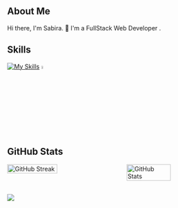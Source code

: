## About Me
Hi there, I'm Sabira. 👋 I'm a FullStack Web Developer .

## Skills
  [![My Skills](https://skillicons.dev/icons?i=html,css,javascript,typescript,react,vue,tailwind,sass,bootstrap,nodejs,laravel,mysql,mongodb,java,python&theme=dark)](https://skillicons.dev)
  <img src="https://camo.githubusercontent.com/7449ed470197daee91935b90d2621a8db43ac959c6551a974cd9357c15f3b20e/68747470733a2f2f6861796573303732342e6769746875622e696f2f73686f706966792d7061636b65722f696d672f6c6f676f732f73686f706966792e737667" alt="" style="width:4%;  top: -130px; ">

<!-- ## Connect with Me
[<img src="https://github.com/hello-sabira/hello-sabira/blob/main/icons/linkedin.svg" width="18" />](https://www.linkedin.com/in/sabiratahsinkhan/)
[<img src="https://github.com/hello-sabira/hello-sabira/blob/main/icons/index.png" width="25" />](https://codeforces.com/profile/hello_sabira)
[<img src="https://github.com/hello-sabira/hello-sabira/blob/main/icons/bee.png" width="30" />](https://www.beecrowd.com.br/judge/en/profile/574989)
[<img src="https://github.com/hello-sabira/hello-sabira/blob/main/icons/telegram-1.svg" width="18" />](https://t.me/hello_sabira) -->

## GitHub Stats
<div style="display: flex; justify-content: space-between;">
  <img src="https://github-readme-streak-stats.herokuapp.com?user=sabira-khan&theme=dracula&date_format=M%20j%5B%2C%20Y%5D" alt="GitHub Streak" style="width: 48%;">
  <img src="https://github-readme-stats.vercel.app/api?username=sabira-khan&show_icons=true&theme=tokyonight" alt="GitHub Stats" style="width: 45%;">
</div>
<br>

![](https://komarev.com/ghpvc/?username=sabira-khan&color=blueviolet)
